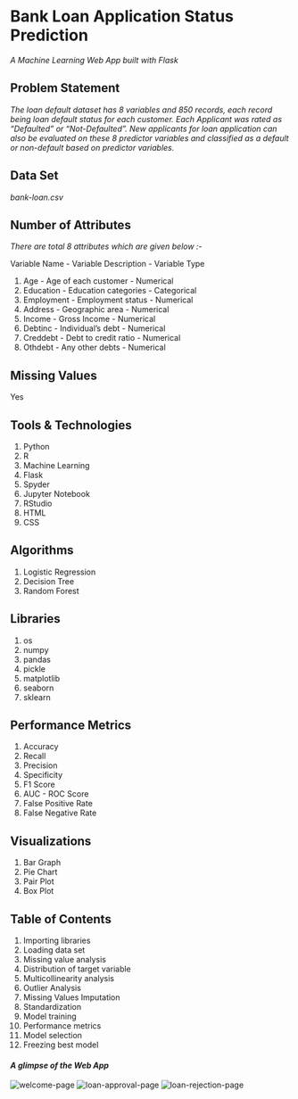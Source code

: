 # Bank Loan Application Status Prediction

*A Machine Learning Web App built with Flask*

## Problem Statement
*The loan default dataset has 8 variables and 850 records, each record being loan default status for each customer. Each Applicant was rated as “Defaulted” or “Not-Defaulted”. New applicants for loan application can also be evaluated on these 8 predictor variables and classified as a default or non-default based on predictor variables.*

## Data Set
*bank-loan.csv*

## Number of Attributes
*There are total 8 attributes which are given below :-*

   Variable Name - Variable Description - Variable Type
1. Age           - Age of each customer - Numerical
2. Education     - Education categories - Categorical
3. Employment    - Employment status    - Numerical
4. Address       - Geographic area      - Numerical
5. Income        - Gross Income         - Numerical
6. Debtinc       - Individual’s debt    - Numerical
7. Creddebt      - Debt to credit ratio - Numerical
8. Othdebt       - Any other debts      - Numerical

## Missing Values
Yes

## Tools & Technologies
1. Python
2. R
3. Machine Learning
4. Flask
5. Spyder
6. Jupyter Notebook
7. RStudio
8. HTML
9. CSS

## Algorithms
1. Logistic Regression
2. Decision Tree
3. Random Forest

## Libraries
1. os
2. numpy
3. pandas
4. pickle
5. matplotlib
6. seaborn
7. sklearn

## Performance Metrics
1. Accuracy
2. Recall
3. Precision
4. Specificity
5. F1 Score
6. AUC - ROC Score
7. False Positive Rate
8. False Negative Rate

## Visualizations
1. Bar Graph
2. Pie Chart
3. Pair Plot
4. Box Plot

## Table of Contents
1.  Importing libraries
2.  Loading data set
3.  Missing value analysis
4.  Distribution of target variable
5.  Multicollinearity analysis
6.  Outlier Analysis
7.  Missing Values Imputation
8.  Standardization
9.  Model training
10. Performance metrics
11. Model selection
12. Freezing best model

#### *A glimpse of the Web App*

![welcome-page](https://user-images.githubusercontent.com/68144553/88032362-785c5180-cb5b-11ea-9767-dead52af9fd6.JPG)
![loan-approval-page](https://user-images.githubusercontent.com/68144553/88032349-75f9f780-cb5b-11ea-957b-3e4bb10a183a.JPG)
![loan-rejection-page](https://user-images.githubusercontent.com/68144553/88032356-77c3bb00-cb5b-11ea-9f53-10d2344c0263.JPG)
